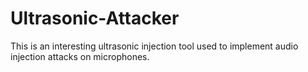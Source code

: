 # Ultrasonic-Attacker
This is an interesting ultrasonic injection tool used to implement audio injection attacks on microphones.
